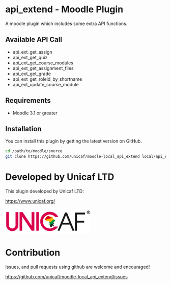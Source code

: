 # api_extend - Moodle Plugin

A moodle plugin which includes some extra API functions.

## Available API Call
* api_ext_get_assign
* api_ext_get_quiz
* api_ext_get_course_modules
* api_ext_get_assignment_files
* api_ext_get_grade
* api_ext_get_roleid_by_shortname
* api_ext_update_course_module

## Requirements
*  Moodle 3.1 or greater

## Installation

You can install this plugin by getting the latest version on GitHub.

```bash
cd /path/to/moodle/source
git clone https://github.com/unicaf/moodle-local_api_extend local/api_extend
```

# Developed by Unicaf LTD
This plugin developed by Unicaf LTD:

https://www.unicaf.org/

![Unicaf LTD](/pix/unicaf_logo.png?raw=true)


# Contribution
Issues, and pull requests using github are welcome and encouraged! 

https://github.com/unicaf/moodle-local_api_extend/issues
